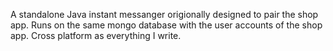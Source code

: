 A standalone Java instant messanger origionally designed to pair the shop app.  Runs on the same mongo database with the user accounts of the shop app. Cross platform as everything I write.
